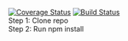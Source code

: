 [![Coverage Status](https://coveralls.io/repos/github/gs494/is219calculator/badge.svg?branch=master)](https://coveralls.io/github/gs494/is219calculator?branch=main) 
[![Build Status](https://travis-ci.org/gs494/is219calculator.svg?branch=main)](https://travis-ci.org/gs494/is219calculator)   
Step 1: Clone repo  
Step 2: Run npm install 
